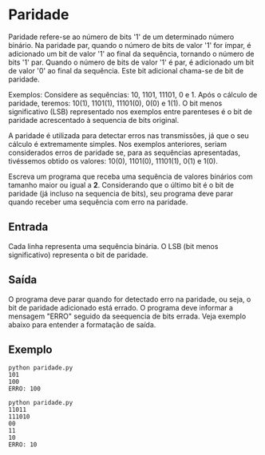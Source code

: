# Paridade

Paridade refere-se ao número de bits '1' de um determinado número binário.
Na paridade par, quando o número de bits de valor '1' for ímpar, é adicionado
um bit de valor '1' ao final da sequência, tornando o número de bits '1' par.
Quando o número de bits de valor '1' é par, é adicionado um bit de valor '0' ao
final da sequência. Este bit adicional chama-se de bit de paridade.

Exemplos: Considere as sequências: 10, 1101, 11101, 0 e 1. Após o cálculo de
paridade, teremos: 10(1), 1101(1), 11101(0), 0(0) e 1(1). O bit menos significativo (LSB)
representado nos exemplos entre parenteses é o bit de paridade acrescentado à
sequencia de bits original.

A paridade é utilizada para detectar erros nas transmissões, já que o seu cálculo
é extremamente simples. Nos exemplos anteriores, seriam considerados erros de paridade
se, para as sequências apresentadas, tivéssemos obtido os valores: 10(0), 1101(0),
11101(1), 0(1) e 1(0).

Escreva um programa que receba uma sequência de valores binários com tamanho maior ou
igual a **2**. Considerando que o último bit é o bit de paridade (já incluso na sequencia
de bits), seu programa deve parar quando receber uma sequência com erro na paridade.

## Entrada

Cada linha representa uma sequência binária. O LSB (bit menos significativo) representa
o bit de paridade.

## Saída

O programa deve parar quando for detectado erro na paridade, ou seja, o  bit de paridade
adicionado está errado. O programa deve informar a mensagem "ERRO" seguido da seequencia
de bits errada. Veja exemplo abaixo para entender a formatação de saída.

## Exemplo
```
python paridade.py
101
100
ERRO: 100
```

```
python paridade.py
11011
111010
00
11
10
ERRO: 10
```
